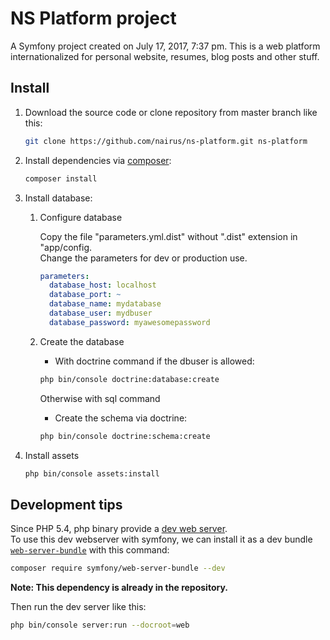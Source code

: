 # NS Platform project

A Symfony project created on July 17, 2017, 7:37 pm.
This is a web platform internationalized for personal website, resumes, blog posts and other stuff.

## Install

1.  Download the source code or clone repository from master branch like this:

    ```bash
    git clone https://github.com/nairus/ns-platform.git ns-platform
    ```

1.  Install dependencies via [composer](https://getcomposer.org/):

    ```bash
    composer install
    ```

1.  Install database:

    1.  Configure database

        Copy the file "parameters.yml.dist" without ".dist" extension in "app/config.  
        Change the parameters for dev or production use.

        ```yml
        parameters:
          database_host: localhost
          database_port: ~
          database_name: mydatabase
          database_user: mydbuser
          database_password: myawesomepassword
        ```

    1.  Create the database

        - With doctrine command if the dbuser is allowed:

        ```bash
        php bin/console doctrine:database:create
        ```

        Otherwise with sql command

        - Create the schema via doctrine:

        ```bash
        php bin/console doctrine:schema:create
        ```

1.  Install assets

    ```bash
    php bin/console assets:install
    ```

## Development tips

Since PHP 5.4, php binary provide a [dev web server](https://secure.php.net/manual/en/features.commandline.webserver.php).  
To use this dev webserver with symfony, we can install it as a dev bundle [`web-server-bundle`](https://github.com/symfony/web-server-bundle) with this command:

```bash
composer require symfony/web-server-bundle --dev
```

**Note: This dependency is already in the repository.**

Then run the dev server like this:

```bash
php bin/console server:run --docroot=web
```
